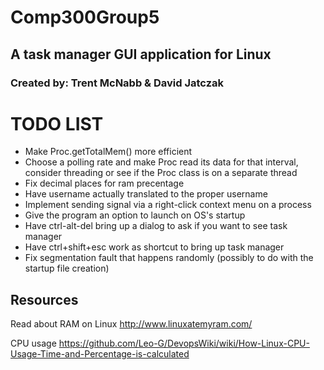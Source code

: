 # Comp300Group5
## A task manager GUI application for Linux
### Created by: Trent McNabb & David Jatczak

# TODO LIST
- Make Proc.getTotalMem() more efficient
- Choose a polling rate and make Proc read its data for that interval, consider threading or see if the Proc class is on a separate thread
- Fix decimal places for ram precentage
- Have username actually translated to the proper username
- Implement sending signal via a right-click context menu on a process
- Give the program an option to launch on OS's startup
- Have ctrl-alt-del bring up a dialog to ask if you want to see task manager
- Have ctrl+shift+esc work as shortcut to bring up task manager
- Fix segmentation fault that happens randomly (possibly to do with the startup file creation)

## Resources

Read about RAM on Linux
http://www.linuxatemyram.com/

CPU usage
https://github.com/Leo-G/DevopsWiki/wiki/How-Linux-CPU-Usage-Time-and-Percentage-is-calculated
